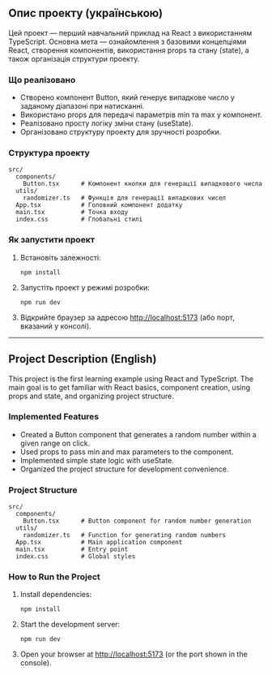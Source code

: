 ## Опис проекту (українською)

Цей проект — перший навчальний приклад на React з використанням TypeScript. Основна мета — ознайомлення з базовими концепціями React, створення компонентів, використання props та стану (state), а також організація структури проекту.

### Що реалізовано

- Створено компонент Button, який генерує випадкове число у заданому діапазоні при натисканні.
- Використано props для передачі параметрів min та max у компонент.
- Реалізовано просту логіку зміни стану (useState).
- Організовано структуру проекту для зручності розробки.

### Структура проекту

```
src/
  components/
    Button.tsx      # Компонент кнопки для генерації випадкового числа
  utils/
    randomizer.ts   # Функція для генерації випадкових чисел
  App.tsx           # Головний компонент додатку
  main.tsx          # Точка входу
  index.css         # Глобальні стилі
```

### Як запустити проект

1. Встановіть залежності:
   ```
   npm install
   ```
2. Запустіть проект у режимі розробки:
   ```
   npm run dev
   ```
3. Відкрийте браузер за адресою [http://localhost:5173](http://localhost:5173) (або порт, вказаний у консолі).

---

## Project Description (English)

This project is the first learning example using React and TypeScript. The main goal is to get familiar with React basics, component creation, using props and state, and organizing project structure.

### Implemented Features

- Created a Button component that generates a random number within a given range on click.
- Used props to pass min and max parameters to the component.
- Implemented simple state logic with useState.
- Organized the project structure for development convenience.

### Project Structure

```
src/
  components/
    Button.tsx      # Button component for random number generation
  utils/
    randomizer.ts   # Function for generating random numbers
  App.tsx           # Main application component
  main.tsx          # Entry point
  index.css         # Global styles
```

### How to Run the Project

1. Install dependencies:
   ```
   npm install
   ```
2. Start the development server:
   ```
   npm run dev
   ```
3. Open your browser at [http://localhost:5173](http://localhost:5173) (or the port shown in the console).
